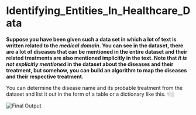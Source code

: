 # Identifying_Entities_In_Healthcare_Data

**Suppose you have been given such a data set in which a lot of text is written related to the _medical domain_. You can see in the dataset, there are a lot of diseases that can be mentioned in the entire dataset and their related treatments are also mentioned implicitly in the text.
Note that _it is not explicitly mentioned_ in the dataset about the diseases and their treatment, but somehow, you can build an algorithm to map the diseases and their respective treatment.**

You can determine the disease name and its probable treatment from the dataset and list it out in the form of a table or a dictionary like this. 👇🏼

![Final Output](![imagename](TargetUrl))



